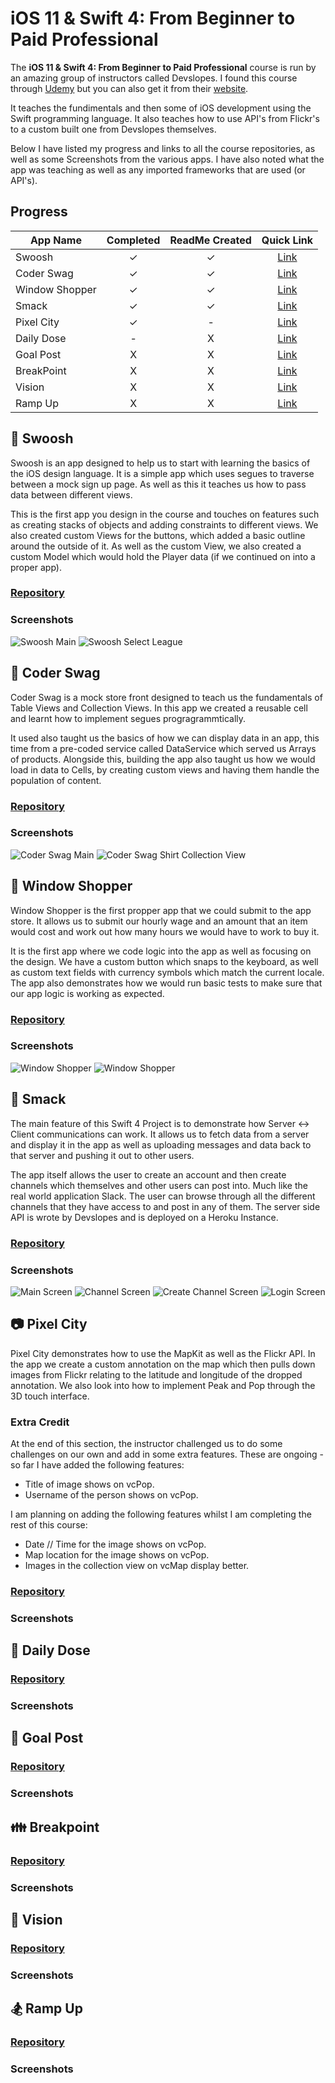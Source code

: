 # iOS 11 & Swift 4: From Beginner to Paid Professional
The **iOS 11 & Swift 4: From Beginner to Paid Professional** course is run by an amazing group of instructors called Devslopes. I found this course through [Udemy](https://www.udemy.com/devslopes-ios11/) but you can also get it from their [website](https://devslopes.com/). 

It teaches the fundimentals and then some of iOS development using the Swift programming language. It also teaches how to use API's from Flickr's to a custom built one from Devslopes themselves. 

Below I have listed my progress and links to all the course repositories, as well as some Screenshots from the various apps. I have also noted what the app was teaching as well as any imported frameworks that are used (or API's).
## Progress
App Name       | Completed  | ReadMe Created  | Quick Link  
-------------- | :--------: | :-------------: | :-----------: 
Swoosh         | &#10003;   | &#10003;        | [Link](https://github.com/thomaspickup/ios11-swoosh)
Coder Swag     | &#10003;   | &#10003;        | [Link](https://github.com/thomaspickup/ios11-coder)
Window Shopper | &#10003;   | &#10003;        | [Link](https://github.com/thomaspickup/ios11-window)
Smack          | &#10003;   | &#10003;        | [Link](https://github.com/thomaspickup/ios11-smack)
Pixel City     | &#10003;   | -               | [Link](https://github.com/thomaspickup/ios11-pixelcity)
Daily Dose     | -          | X               | [Link](https://github.com/thomaspickup/ios11-dailydose)
Goal Post      | X          | X               | [Link](https://github.com/thomaspickup/ios11-goalpost)
BreakPoint     | X          | X               | [Link](https://github.com/thomaspickup/ios11-breakpoint)
Vision         | X          | X               | [Link](https://github.com/thomaspickup/ios11-vision)
Ramp Up        | X          | X               | [Link](https://github.com/thomaspickup/ios11-rampup)
## :basketball: Swoosh
Swoosh is an app designed to help us to start with learning the basics of the iOS design language. It is a simple app which uses segues to traverse between a mock sign up page. 
As well as this it teaches us how to pass data between different views.

This is the first app you design in the course and touches on features such as creating stacks of objects and adding constraints to different views. We also created custom Views for the buttons, which added a basic outline around the outside of it. As well as the custom View, we also created a custom Model which would hold the Player data (if we continued on into a proper app). 

### [Repository](https://github.com/thomaspickup/ios11-swoosh)
### Screenshots
![Swoosh Main](https://github.com/thomaspickup/udemy-ios11-course/blob/master/Assets/1.%20Swoosh/IMG_0024.png?raw=true)
![Swoosh Select League](https://github.com/thomaspickup/udemy-ios11-course/blob/master/Assets/1.%20Swoosh/IMG_0025.png?raw=true)

## :shirt: Coder Swag
Coder Swag is a mock store front designed to teach us the fundamentals of Table Views and Collection Views. In this app we created a reusable cell and learnt how to implement segues progragrammtically. 

It used also taught us the basics of how we can display data in an app, this time from a pre-coded service called DataService which served us Arrays of products. Alongside this, building the app also taught us how we would load in data to Cells, by creating custom views and having them handle the population of content.
### [Repository](https://github.com/thomaspickup/ios11-coder)
### Screenshots
![Coder Swag Main](https://github.com/thomaspickup/udemy-ios11-course/blob/master/Assets/2.%20Coder%20Swag/IMG_0027.png?raw=true)
![Coder Swag Shirt Collection View](https://github.com/thomaspickup/udemy-ios11-course/blob/master/Assets/2.%20Coder%20Swag/IMG_0029.png?raw=true)

## :money_with_wings: Window Shopper
Window Shopper is the first propper app that we could submit to the app store. It allows us to submit our hourly wage and an amount that an item would cost and work out how many hours we would have to work to buy it. 

It is the first app where we code logic into the app as well as focusing on the design. We have a custom button which snaps to the keyboard, as well as custom text fields with currency symbols which match the current locale. The app also demonstrates how we would run basic tests to make sure that our app logic is working as expected.
### [Repository](https://github.com/thomaspickup/ios11-window)
### Screenshots
![Window Shopper](https://github.com/thomaspickup/udemy-ios11-course/blob/master/Assets/3.%20Window%20Shopper/IMG_0031.png?raw=true)
![Window Shopper](https://github.com/thomaspickup/udemy-ios11-course/blob/master/Assets/3.%20Window%20Shopper/IMG_0032.png?raw=true)

## :mega: Smack
The main feature of this Swift 4 Project is to demonstrate how Server <-> Client communications can work. It allows us to fetch data from a server and display it in the app as well as uploading messages and data back to that server and pushing it out to other users. 

The app itself allows the user to create an account and then create channels which themselves and other users can post into. Much like the real world application Slack. The user can browse through all the different channels that they have access to and post in any of them. The server side API is wrote by Devslopes and is deployed on a Heroku Instance.

### [Repository](https://github.com/thomaspickup/ios11-smack)
### Screenshots
![Main Screen](https://github.com/thomaspickup/udemy-ios11-course/blob/master/Assets/4.Smack/IMG_0035.png?raw=true)
![Channel Screen](https://github.com/thomaspickup/udemy-ios11-course/blob/master/Assets/4.Smack/IMG_0034.png?raw=true)
![Create Channel Screen](https://github.com/thomaspickup/udemy-ios11-course/blob/master/Assets/4.Smack/IMG_0036.png?raw=true)
![Login Screen](https://github.com/thomaspickup/udemy-ios11-course/blob/master/Assets/4.Smack/IMG_0033.png?raw=true)
## :camera: Pixel City
Pixel City demonstrates how to use the MapKit as well as the Flickr API. In the app we create a custom annotation on the map which then pulls down images from Flickr relating to the latitude and longitude of the dropped annotation. We also look into how to implement Peak and Pop through the 3D touch interface.

### Extra Credit 
At the end of this section, the instructor challenged us to do some challenges on our own and add in some extra features. These are ongoing - so far I have added the following features:

* Title of image shows on vcPop.
* Username of the person shows on vcPop.

I am planning on adding the following features whilst I am completing the rest of this course: 

* Date // Time for the image shows on vcPop.
* Map location for the image shows on vcPop.
* Images in the collection view on vcMap display better.

### [Repository](https://github.com/thomaspickup/ios11-pixelcity)

### Screenshots

## :newspaper: Daily Dose

### [Repository](https://github.com/thomaspickup/ios11-dailydose)
### Screenshots

## :tada: Goal Post

### [Repository](https://github.com/thomaspickup/ios11-goalpost)
### Screenshots

## :family: Breakpoint

### [Repository](https://github.com/thomaspickup/ios11-breakpoint)
### Screenshots

## :eyes: Vision

### [Repository](https://github.com/thomaspickup/ios11-vision)
### Screenshots

## :snowboarder: Ramp Up

### [Repository](https://github.com/thomaspickup/ios11-rampup)
### Screenshots

